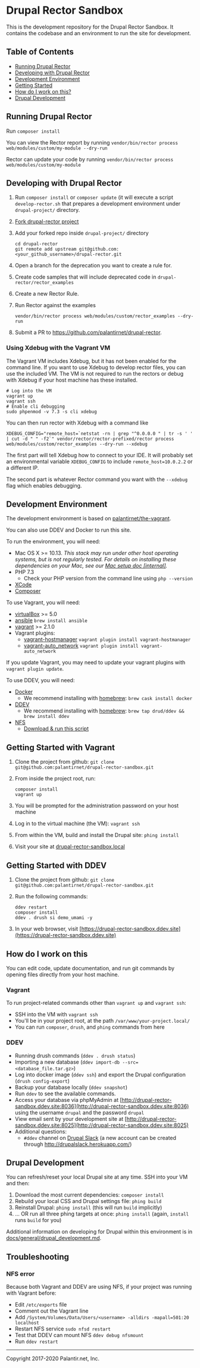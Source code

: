# Drupal Rector Sandbox

This is the development repository for the Drupal Rector Sandbox. It contains the codebase and an environment to run the site for development.

## Table of Contents

* [Running Drupal Rector](#running-drupal-rector)
* [Developing with Drupal Rector](#developing-with-drupal-rector)
* [Development Environment](#development-environment)
* [Getting Started](#getting-started)
* [How do I work on this?](#how-do-i-work-on-this)
* [Drupal Development](#drupal-development)

## Running Drupal Rector

Run `composer install`

You can view the Rector report by running
`vendor/bin/rector process web/modules/custom/my-module --dry-run`

Rector can update your code by running
`vendor/bin/rector process web/modules/custom/my-module`

## Developing with Drupal Rector

1. Run `composer install` or `composer update` (it will execute a script `develop-rector.sh` that prepares a development
environment under `drupal-project/` directory.
1. [Fork drupal-rector project](https://github.com/palantirnet/drupal-rector/fork)
1. Add your forked repo inside `drupal-project/` directory

    ```console
    cd drupal-rector
    git remote add upstream git@github.com:<your_github_username>/drupal-rector.git
    ```

1. Open a branch for the deprecation you want to create a rule for.
1. Create code samples that will include deprecated code in `drupal-rector/rector_examples`
1. Create a new Rector Rule.
1. Run Rector against the examples

    ```console
    vendor/bin/rector process web/modules/custom/rector_examples --dry-run
    ```

1. Submit a PR to https://github.com/palantirnet/drupal-rector.

### Using Xdebug with the Vagrant VM

The Vagrant VM includes Xdebug, but it has not been enabled for the command line. If you want to use Xdebug to develop rector files, you can use the included VM. The VM is not required to run the rectors or debug with Xdebug if your host machine has these installed.

```console
# Log into the VM
vagrant up
vagrant ssh
# Enable cli debugging
sudo phpenmod -v 7.3 -s cli xdebug
```

You can then run rector with Xdebug with a command like

```console
XDEBUG_CONFIG="remote_host=`netstat -rn | grep "^0.0.0.0 " | tr -s ' ' | cut -d " " -f2`" vendor/rector/rector-prefixed/rector process web/modules/custom/rector_examples --dry-run --xdebug
```

The first part will tell Xdebug how to connect to your IDE. It will probably set an environmental variable `XDEBUG_CONFIG` to include `remote_host=10.0.2.2` or a different IP.

The second part is whatever Rector command you want with the `--xdebug` flag which enables debugging.

## Development Environment

The development environment is based on [palantirnet/the-vagrant](https://github.com/palantirnet/the-vagrant).

You can also use DDEV and Docker to run this site.

To run the environment, you will need:

* Mac OS X >= 10.13. _This stack may run under other host operating systems, but is not regularly tested. For details on installing these dependencies on your Mac, see our [Mac setup doc [internal]](https://github.com/palantirnet/documentation/wiki/Mac-Setup)._
* PHP 7.3
  * Check your PHP version from the command line using `php --version`
* [XCode](https://itunes.apple.com/us/app/xcode/id497799835?mt=12)
* [Composer](https://getcomposer.org)

To use Vagrant, you will need:

* [virtualBox](https://www.virtualbox.org/wiki/Downloads) >= 5.0
* [ansible](https://github.com/ansible/ansible) `brew install ansible`
* [vagrant](https://www.vagrantup.com/) >= 2.1.0
* Vagrant plugins:
  * [vagrant-hostmanager](https://github.com/smdahlen/vagrant-hostmanager) `vagrant plugin install vagrant-hostmanager`
  * [vagrant-auto_network](https://github.com/oscar-stack/vagrant-auto_network) `vagrant plugin install vagrant-auto_network`

If you update Vagrant, you may need to update your vagrant plugins with `vagrant plugin update`.

To use DDEV, you will need:

* [Docker](https://ddev.readthedocs.io/en/stable/users/docker_installation/)
  * We recommend installing with [homebrew](https://brew.sh/): `brew cask install docker`
* [DDEV](https://ddev.readthedocs.io/en/stable/#installation)
  * We recommend installing with [homebrew](https://brew.sh/): `brew tap drud/ddev && brew install ddev`
* [NFS](https://ddev.readthedocs.io/en/stable/users/performance/#macos-nfs-setup)
  * [Download & run this script](https://raw.githubusercontent.com/drud/ddev/master/scripts/macos_ddev_nfs_setup.sh)

## Getting Started with Vagrant

1. Clone the project from github: `git clone git@github.com:palantirnet/drupal-rector-sandbox.git`
2. From inside the project root, run:

    ```console
    composer install
    vagrant up
    ```

3. You will be prompted for the administration password on your host machine
4. Log in to the virtual machine (the VM): `vagrant ssh`
5. From within the VM, build and install the Drupal site: `phing install`
6. Visit your site at [drupal-rector-sandbox.local](http://drupal-rector-sandbox)

## Getting Started with DDEV

1. Clone the project from github: `git clone git@github.com:palantirnet/drupal-rector-sandbox.git`

1. Run the following commands:

    ```console
    ddev restart
    composer install
    ddev . drush si demo_umami -y
    ```

1. In your web browser, visit [https://drupal-rector-sandbox.ddev.site](https://drupal-rector-sandbox.ddev.site)

## How do I work on this

You can edit code, update documentation, and run git commands by opening files directly from your host machine.

### Vagrant

To run project-related commands other than `vagrant up` and `vagrant ssh`:

* SSH into the VM with `vagrant ssh`
* You'll be in your project root, at the path `/var/www/your-project.local/`
* You can run `composer`, `drush`, and `phing` commands from here

### DDEV

* Running drush commands (`ddev . drush status`)
* Importing a new database (`ddev import-db --src=<database_file.tar.gz>`)
* Log into docker image (`ddev ssh`) and export the Drupal configuration (`drush config-export`)
* Backup your database locally (`ddev snapshot`)
* Run `ddev` to see the available commands.
* Access your database via phpMyAdmin at [http://drupal-rector-sandbox.ddev.site:8036](http://drupal-rector-sandbox.ddev.site:8036) using the username `drupal` and the password `drupal`
* View email sent by your development site at [http://drupal-rector-sandbox.ddev.site:8025](http://drupal-rector-sandbox.ddev.site:8025)
* Additional questions:
  * `#ddev` channel on [Drupal Slack](https://drupal.slack.com) (a new account can be created through http://drupalslack.herokuapp.com/)

## Drupal Development

You can refresh/reset your local Drupal site at any time. SSH into your VM and then:

1. Download the most current dependencies: `composer install`
2. Rebuild your local CSS and Drupal settings file: `phing build`
3. Reinstall Drupal: `phing install` (this will run `build` implicitly)
4. ... OR run all three phing targets at once: `phing install` (again, `install` runs `build` for you)

Additional information on developing for Drupal within this environment is in [docs/general/drupal_development.md](docs/general/drupal_development.md).

## Troubleshooting

### NFS error

Because both Vagrant and DDEV are using NFS, if your project was running with Vagrant before:

* Edit `/etc/exports` file
* Comment out the Vagrant line
* Add `/System/Volumes/Data/Users/<username> -alldirs -mapall=501:20 localhost`
* Restart NFS service `sudo nfsd restart`
* Test that DDEV can mount NFS `ddev debug nfsmount`
* Run `ddev restart`

----
Copyright 2017-2020 Palantir.net, Inc.
